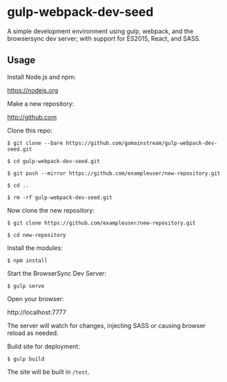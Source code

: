 # gulp-webpack-dev-seed

A simple development environment using gulp, webpack, and the browsersync dev server; with support for ES2015, React, and SASS.

## Usage

Install Node.js and npm:

https://nodejs.org

Make a new repository:

http://github.com

Clone this repo:

```
$ git clone --bare https://github.com/gomainstream/gulp-webpack-dev-seed.git

$ cd gulp-webpack-dev-seed.git

$ git push --mirror https://github.com/exampleuser/new-repository.git

$ cd ..

$ rm -rf gulp-webpack-dev-seed.git
```
Now clone the new repository:

```
$ git clone https://github.com/exampleuser/new-repository.git

$ cd new-repository
```

Install the modules:

```
$ npm install
```

Start the BrowserSync Dev Server:

```
$ gulp serve
```

Open your browser:

http://localhost:7777

The server will watch for changes, injecting SASS or causing browser reload as needed.

Build site for deployment:

```
$ gulp build
```

The site will be built in `/test`.
